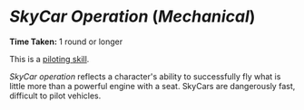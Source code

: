 # *SkyCar Operation* (*Mechanical*)

**Time Taken:** 1 round or longer

This is a [piloting skill](skills/piloting-skills.md).

*SkyCar operation* reflects a character's ability to successfully fly what is little more than a powerful engine with a
seat. SkyCars are dangerously fast, difficult to pilot vehicles.

